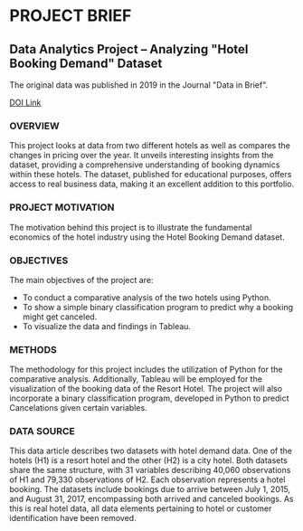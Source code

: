 # PROJECT BRIEF
## Data Analytics Project – Analyzing "Hotel Booking Demand" Dataset
The original data was published in 2019 in the Journal "Data in Brief".

[DOI Link](https://doi.org/10.1016/j.dib.2018.11.126)

### OVERVIEW
This project looks at data from two different hotels as well as compares the changes in pricing over the year. It unveils interesting insights from the dataset, providing a comprehensive understanding of booking dynamics within these hotels. The dataset, published for educational purposes, offers access to real business data, making it an excellent addition to this portfolio.

### PROJECT MOTIVATION
The motivation behind this project is to illustrate the fundamental economics of the hotel industry using the Hotel Booking Demand dataset.

### OBJECTIVES
The main objectives of the project are:
- To conduct a comparative analysis of the two hotels using Python.
- To show a simple binary classification program to predict why a booking might get canceled.
- To visualize the data and findings in Tableau.

### METHODS
The methodology for this project includes the utilization of Python for the comparative analysis. Additionally, Tableau will be employed for the visualization of the booking data of the Resort Hotel. The project will also incorporate a binary classification program, developed in Python to predict Cancelations given certain variables.

### DATA SOURCE
This data article describes two datasets with hotel demand data. One of the hotels (H1) is a resort hotel and the other (H2) is a city hotel. Both datasets share the same structure, with 31 variables describing 40,060 observations of H1 and 79,330 observations of H2. Each observation represents a hotel booking. The datasets include bookings due to arrive between July 1, 2015, and August 31, 2017, encompassing both arrived and canceled bookings. As this is real hotel data, all data elements pertaining to hotel or customer identification have been removed.
